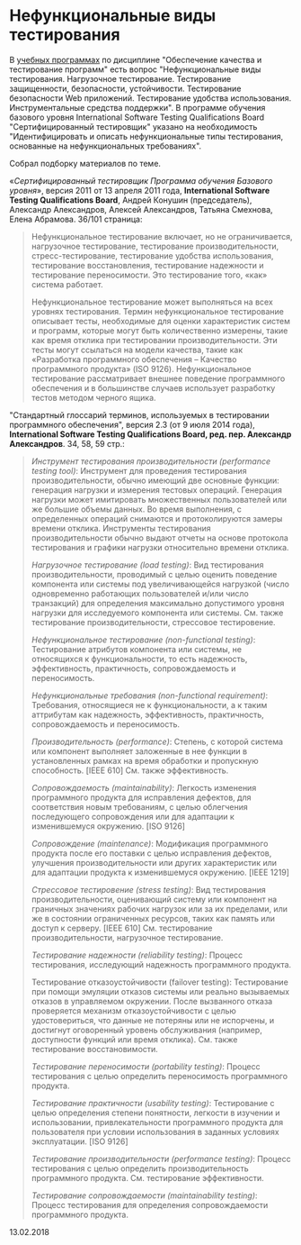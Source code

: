 # Нефункциональные виды тестирования

В [учебных программах](/2016-08-14-educational-programs-exam-questions-and-literature.md) по дисциплине "Обеспечение качества и тестирование программ" есть вопрос "Нефункциональные виды тестирования. Нагрузочное тестирование. Тестирование защищенности, безопасности, устойчивости. Тестирование безопасности Web приложений. Тестирование удобства использования. Инструментальные средства поддержки". В программе обучения базового уровня International Software Testing Qualifications Board "Сертифицированный тестировщик" указано на необходимость "Идентифицировать и описать нефункциональные типы тестирования, основанные на нефункциональных требованиях".

Собрал подборку материалов по теме.

«_Сертифицированный тестировщик Программа обучения Базового уровня_», версия 2011 от 13 апреля 2011 года, **International Software Testing Qualifications Board**, Андрей Конушин (председатель), Александр Александров, Алексей Александров, Татьяна Смехнова, Елена Абрамова. 36/101 страница:
> 
> Нефункциональное тестирование включает, но не ограничивается, нагрузочное тестирование, тестирование производительности, стресс-тестирование, тестирование удобства использования, тестирование восстановления, тестирование надежности и тестирование переносимости. Это тестирование того, «как» система работает.
> 
> Нефункциональное тестирование может выполняться на всех уровнях тестирования. Термин нефункциональное тестирование описывает тесты, необходимые для оценки характеристик систем и программ, которые могут быть количественно измерены, такие как время отклика при тестировании производительности. Эти тесты могут ссылаться на модели качества, такие как «Разработка программного обеспечения – Качество программного продукта» (ISO 9126). Нефункциональное тестирование рассматривает внешнее поведение программного обеспечения и в большинстве случаев использует разработку тестов методом черного ящика.

"Стандартный глоссарий терминов, используемых в тестировании программного обеспечения", версия 2.3 (от 9 июля 2014 года), **International Software Testing Qualifications Board, ред. пер. Александр Александров**. 34, 58, 59 стр.:

> _Инструмент тестирования производительности (performance testing tool)_: Инструмент для проведения тестирования производительности, обычно имеющий две основные функции: генерация нагрузки и измерения тестовых операций. Генерация нагрузки может имитировать множественных пользователей или же большие объемы данных. Во время выполнения, с определенных операций снимаются и протоколируются замеры времени отклика. Инструменты тестирования производительности обычно выдают отчеты на основе протокола тестирования и графики нагрузки относительно времени отклика.
> 
> _Нагрузочное тестирование (load testing)_: Вид тестирования производительности, проводимый с целью оценить поведение компонента или системы под увеличивающейся нагрузкой (число одновременно работающих пользователей и/или число транзакций) для определения максимально допустимого уровня нагрузки для исследуемого компонента или системы. См. также тестирование производительности, стрессовое тестировение.
> 
> _Нефункциональное тестирование (non-functional testing)_: Тестирование атрибутов компонента или системы, не относящихся к функциональности, то есть надежность, эффективность, практичность, сопровождаемость и переносимость.
> 
> _Нефункциональные требования (non-functional requirement)_: Требования, относящиеся не к функциональности, а к таким аттрибутам как надежность, эффективность, практичность, сопровождаемость и переносимость. 
> 
> _Производительность (performance)_: Степень, с которой система или компонент выполняет заложенные в нее функции в установленных рамках на время обработки и пропускную способность. [IEEE 610] См. также эффективность. 
> 
> _Cопровождаемость (maintainability)_: Легкость изменения программного продукта для исправления дефектов, для соответствия новым требованиям, с целью облегчения последующего сопровождения или для адаптации к изменившемуся окружению. [ISO 9126]
> 
> _Cопровождение (maintenance)_: Модификация программного продукта после его поставки с целью исправления дефектов, улучшения производительности или других характеристик или для адаптации продукта к изменившемуся окружению. [IEEE 1219]
> 
> _Стрессовое тестировение (stress testing)_: Вид тестирования производительности, оценивающий систему или компонент на граничных значениях рабочих нагрузок или за их пределами, или же в состоянии ограниченных ресурсов, таких как память или доступ к серверу. [IEEE 610] См. тестирование производительности, нагрузочное тестирование.
> 
> _Тестирование надежности (reliability testing)_: Процесс тестирования, исследующий надежность программного продукта.
> 
> Тестирование отказоустойчивости (failover testing): Тестирование при помощи эмуляции отказов системы или реально вызываемых отказов в управляемом окружении. После вызванного отказа проверяется механизм отказоустойчивости с целью удостовериться, что данные не потеряны или не испорчены, и достигнут оговоренный уровень обслуживания (например, доступности функций или время отклика). См. также тестирование восстановимости.
> 
> _Тестирование переносимости (portability testing)_: Процесс тестирования с целью определить переносимость программного продукта.
> 
> _Тестирование практичности (usability testing)_: Тестирование с целью определения степени понятности, легкости в изучении и использовании, привлекательности программного продукта для пользователя при условии использования в заданных условиях эксплуатации. [ISO 9126] 
> 
> _Тестирование производительности (performance testing)_: Процесс тестирования с целью определить производительность программного продукта. См. тестирование эффективности. 
> 
> _Тестирование сопровождаемости (maintainability testing)_: Процесс тестирования для определения сопровождаемости программного продукта.

13.02.2018
